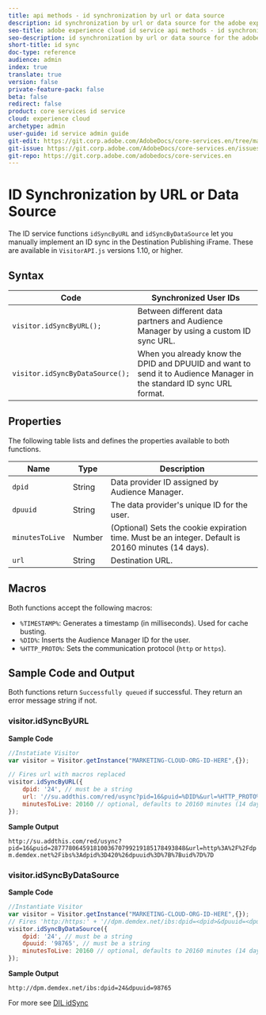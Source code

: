 ```yaml
---
title: api methods - id synchronization by url or data source
description: id synchronization by url or data source for the adobe experience cloud id service api
seo-title: adobe experience cloud id service api methods - id synchronization by url or data source
seo-description: id synchronization by url or data source for the adobe experience cloud id service api
short-title: id sync
doc-type: reference
audience: admin
index: true
translate: true
version: false
private-feature-pack: false
beta: false
redirect: false
product: core services id service
cloud: experience cloud
archetype: admin
user-guide: id service admin guide
git-edit: https://git.corp.adobe.com/AdobeDocs/core-services.en/tree/master/help/id-service/id-service-api/id-service-api-methods/id-service-api-methods-idsync.md
git-issue: https://git.corp.adobe.com/AdobeDocs/core-services.en/issues/new
git-repo: https://git.corp.adobe.com/adobedocs/core-services.en
---
```

<!--Meta Data Values

**Required Meta for search optimization and page data**

title: free text string

description: free text string

seo-title: free text string

seo-description: free text string

**Optional Meta for extended capabilities**

audience:
all (default), admin, developer, end-user
 
index: true (default), false
 
translate:
true (default), false
 
doc-type:
reference (default), tutorials

version:
false (default), Classic, Standard, 6.5, 6.4, 6.3, 6.2
 
private-feature-pack:
false (default), true
 
beta:
false (default), true
 
redirect:
false (default), pathname
-->

# ID Synchronization by URL or Data Source

The ID service functions `idSyncByURL` and `idSyncByDataSource` let you manually implement an ID sync in the Destination Publishing iFrame. These are available in `VisitorAPI.js` versions 1.10, or higher.


## Syntax

| Code                            | Synchronized User IDs                                                                                                 |
| ------------------------------- | --------------------------------------------------------------------------------------------------------------------- |
| `visitor.idSyncByURL();`        | Between different data partners and Audience Manager by using a custom ID sync URL.                                   |
| `visitor.idSyncByDataSource();` | When you already know the DPID and DPUUID and want to send it to Audience Manager in the standard ID sync URL format. |

## Properties

The following table lists and defines the properties available to both functions.

| Name            | Type   | Description                                                                                           |
| --------------- | ------ | ----------------------------------------------------------------------------------------------------- |
| `dpid`          | String | Data provider ID assigned by Audience Manager.                                                        |
| `dpuuid`        | String | The data provider's unique ID for the user.                                                           |
| `minutesToLive` | Number | \(Optional\) Sets the cookie expiration time. Must be an integer. Default is 20160 minutes (14 days). |
| `url`           | String | Destination URL.                                                                                      |

## Macros

Both functions accept the following macros:

+ `%TIMESTAMP%`: Generates a timestamp \(in milliseconds\). Used for cache busting.
+ `%DID%`: Inserts the Audience Manager ID for the user.
+ `%HTTP_PROTO%`: Sets the communication protocol \(`http` or `https`\).

## Sample Code and Output

Both functions return `Successfully queued` if successful. They return an error message string if not.

### visitor.idSyncByURL

**Sample Code**

```javascript
//Instatiate Visitor
var visitor = Visitor.getInstance("MARKETING-CLOUD-ORG-ID-HERE",{});

// Fires url with macros replaced
visitor.idSyncByURL({
	dpid: '24', // must be a string
	url: '//su.addthis.com/red/usync?pid=16&puid=%DID%&url=%HTTP_PROTO%%3A%2F%2Fdpm.demdex.net%2Fibs%3Adpid%3D420%26dpuuid%3D%7B%7Buid%7D%7D',
	minutesToLive: 20160 // optional, defaults to 20160 minutes (14 days) 
});
```

**Sample Output**

`http://su.addthis.com/red/usync?pid=16&puid=28777806459181003670799219185178493848&url=http%3A%2F%2Fdpm.demdex.net%2Fibs%3Adpid%3D420%26dpuuid%3D%7B%7Buid%7D%7D`

### visitor.idSyncByDataSource

**Sample Code**

```javascript
//Instantiate Visitor
var visitor = Visitor.getInstance("MARKETING-CLOUD-ORG-ID-HERE",{});
// Fires 'http:/https:' + '//dpm.demdex.net/ibs:dpid=<dpid>&dpuuid=<dpuuid>'
visitor.idSyncByDataSource({
	dpid: '24', // must be a string
	dpuuid: '98765', // must be a string
	minutesToLive: 20160 // optional, defaults to 20160 minutes (14 days) 
});
```

**Sample Output**

`http://dpm.demdex.net/ibs:dpid=24&dpuuid=98765`

For more see [DIL idSync](https://marketing.adobe.com/resources/help/en_US/aam/r_dil_idsync.html)